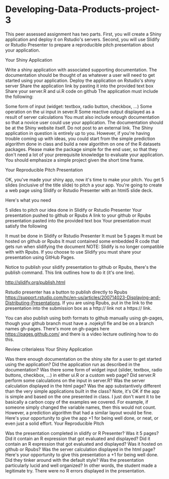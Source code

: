 # Developing-Data-Products-project-3

This peer assessed assignment has two parts. First, you will create a Shiny application and deploy it on Rstudio's servers. Second, you will use Slidify or Rstudio Presenter to prepare a reproducible pitch presentation about your application.

Your Shiny Application

Write a shiny application with associated supporting documentation. The documentation should be thought of as whatever a user will need to get started using your application.
Deploy the application on Rstudio's shiny server
Share the application link by pasting it into the provided text box
Share your server.R and ui.R code on github
The application must include the following:

Some form of input (widget: textbox, radio button, checkbox, ...)
Some operation on the ui input in sever.R
Some reactive output displayed as a result of server calculations
You must also include enough documentation so that a novice user could use your application.
The documentation should be at the Shiny website itself. Do not post to an external link.
The Shiny application in question is entirely up to you. However, if you're having trouble coming up with ideas, you could start from the simple prediction algorithm done in class and build a new algorithm on one of the R datasets packages. Please make the package simple for the end user, so that they don't need a lot of your prerequisite knowledge to evaluate your application. You should emphasize a simple project given the short time frame.

Your Reproducible Pitch Presentation

OK, you've made your shiny app, now it's time to make your pitch. You get 5 slides (inclusive of the title slide) to pitch a your app. You're going to create a web page using Slidify or Rstudio Presenter with an html5 slide deck.

Here's what you need

5 slides to pitch our idea done in Slidify or Rstudio Presenter
Your presentation pushed to github or Rpubs
A link to your github or Rpubs presentation pasted into the provided text box
Your presentation must satisfy the following

It must be done in Slidify or Rstudio Presenter
It must be 5 pages
It must be hosted on github or Rpubs
It must contained some embedded R code that gets run when slidifying the document
NOTE: Slidify is no longer compatible with with Rpubs. If you choose to use Slidify you must share your presentation using GitHub Pages.

Notice to publish your slidify presentation to github or Rpubs, there's the publish command. This link outlines how to do it (it's one line).

http://slidify.org/publish.html

Rstudio presenter has a button to publish directly to Rpubs https://support.rstudio.com/hc/en-us/articles/200714023-Displaying-and-Distributing-Presentations. If you are using Rpubs, put in the link to the presentation into the submission box as a http:// link not a https:// link.

You can also publish using both formats to github manually using gh-pages, though your github branch must have a .nojekyll fle and be on a branch names gh-pages. There's more on gh-pages here https://pages.github.com/ and there is a video lecture outlining how to do this.

Review criterialess 
Your Shiny Application

Was there enough documentation on the shiny site for a user to get started using the application?
Did the application run as described in the documentation?
Was there some form of widget input (slider, textbox, radio buttons, checkbox, ...) in either ui.R or a custom web page?
Did server.R perform some calculations on the input in server.R?
Was the server calculation displayed in the html page?
Was the app substantively different than the very simple applications built in the class? Note, it's OK if the app is simple and based on the one presented in class. I just don't want it to be basically a carbon copy of the examples we covered. For example, if someone simply changed the variable names, then this would not count. However, a prediction algorithm that had a similar layout would be fine.
Here's your opportunity to give the app +1 for being well done, or neat, or even just a solid effort.
Your Reproducible Pitch

Was the presentation completed in slidify or R Presenter?
Was it 5 pages?
Did it contain an R expression that got evaluated and displayed?
Did it contain an R expression that got evaluated and displayed?
Was it hosted on github or Rpubs?
Was the server calculation displayed in the html page?
Here's your opportunity to give this presentation a +1 for being well done. Did they tinker around with the default style? Was the presentation particularly lucid and well organized? In other words, the student made a legitimate try.
There were no R errors displayed in the presentation.
